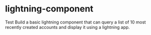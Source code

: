 # lightning-component
Test  Build a basic lightning component that can query a list of 10 most recently created accounts and display it using a lightning app. 
